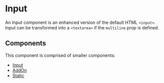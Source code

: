 # Input

An Input component is an enhanced version of the default HTML `<input>`. Input can be transformed into a `<textarea>` if the `multiline` prop is defined.

## Components

This component is comprised of smaller components:

* [Input](./docs/Input.md)
* [AddOn](./docs/AddOn.md)
* [Static](./docs/Static.md)
